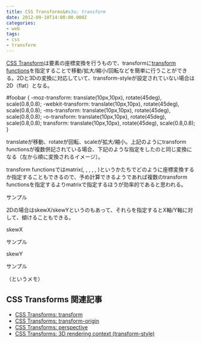 ```yaml
---
title: CSS Transforms&#x3a; transform
date: 2012-09-10T14:00:00.000Z
categories:
- web
tags:
- css
- transform
---
```

[CSS Transform](http://www.w3.org/TR/css3-transforms/)は要素の座標変換を行うもので、transformに[transform functions](http://www.w3.org/TR/css3-transforms/#transform-functions)を指定することで移動/拡大/縮小/回転などを簡単に行うことができる。2Dと3Dの変換に対応していて、transform-styleが設定されていない場合は2D（flat）となる。

<!-- more -->

#foobar {
  -moz-transform: translate(10px,10px), rotate(45deg), scale(0.8,0.8);
  -webkit-transform: translate(10px,10px), rotate(45deg), scale(0.8,0.8);
  -ms-transform: translate(10px,10px), rotate(45deg), scale(0.8,0.8);
  -o-transform: translate(10px,10px), rotate(45deg), scale(0.8,0.8);
  transform: translate(10px,10px), rotate(45deg), scale(0.8,0.8);
}

translateが移動、rotateが回転、scaleが拡大/縮小。上記のようにtransform functionsが複数併記されている場合、下記のような指定をしたのと同じ変換になる（左から順に変換されるイメージ）。

transform functionsではmatrix(, , , , , )というかたちでどのように座標変換するか指定することもできるので、予め計算できるようであれば複数のtransform functionsを指定するよりmatrixで指定するほうが効率的であると思われる。

<div style="transform: translate(10px, 10px)">
    <div style="transform: rotate(45deg)">
        <div style="transform: scale(0.8,0.8)"></div>
    </div>
</div>

サンプル

2Dの場合はskewX/skewYというのもあって、それらを指定するとX軸/Y軸に対して、傾けることもできる。

skewX

サンプル

skewY

サンプル

（というメモ）

CSS Transforms 関連記事
-------------------

*   [CSS Transforms: transform](http://memolog.org/2012/09/css_transforms_2d.php)
*   [CSS Transforms: transform-origin](http://memolog.org/2012/09/css_transforms_2d_2.php)
*   [CSS Transforms: perspective](http://memolog.org/2012/09/css_transforms_3d_and_perspective.php)
*   [CSS Transforms: 3D rendering context (transform-style)](http://memolog.org/2012/09/css_transforms_3d_and_transform-style.php)
